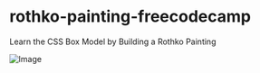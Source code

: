 # rothko-painting-freecodecamp
Learn the CSS Box Model by Building a Rothko Painting

![Image](https://images2.imgbox.com/e2/3e/QAHHmDNf_o.jpg)